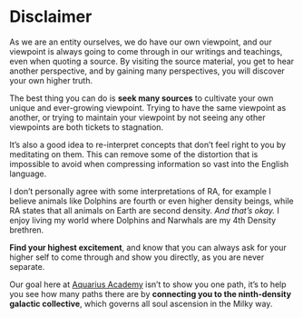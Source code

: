 # Disclaimer
As we are an entity ourselves, we do have our own viewpoint, and our viewpoint is always going to come through in our writings and teachings, even when quoting a source. By visiting the source material, you get to hear another perspective, and by gaining many perspectives, you will discover your own higher truth.

The best thing you can do is **seek many sources** to cultivate your own unique and ever-growing viewpoint. Trying to have the same viewpoint as another, or trying to maintain your viewpoint by not seeing any other viewpoints are both tickets to stagnation.

It’s also a good idea to re-interpret concepts that don’t feel right to you by meditating on them. This can remove some of the distortion that is impossible to avoid when compressing information so vast into the English language.

I don’t personally agree with some interpretations of RA, for example I believe animals like Dolphins are fourth or even higher density beings, while RA states that all animals on Earth are second density. *And that’s okay.* I enjoy living my world where Dolphins and Narwhals are my 4th Density brethren.

**Find your highest excitement**, and know that you can always ask for your higher self to come through and show you directly, as you are never separate.

Our goal here at [Aquarius Academy](https://aquarius.academy) isn’t to show you one path, it’s to help you see how many paths there are by **connecting you to the ninth-density galactic collective**, which governs all soul ascension in the Milky way.


<!--stackedit_data:
eyJoaXN0b3J5IjpbNzQ3NTI5ODkzLC0xMDY2MjYyNjk2LDE2MD
QzNzYwMzYsNjA1ODMxNTc2LC03OTgwMTc3MjNdfQ==
-->